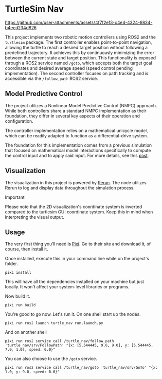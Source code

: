 # TurtleSim Nav

https://github.com/user-attachments/assets/4f7f2ef3-c4e4-4324-9834-b4eed234d826

This project implements two robotic motion controllers using ROS2 and the `turtlesim` package.
The first controller enables point-to-point navigation, allowing the turtle to reach a desired target
position without following a predefined trajectory. It achieves this by continuously minimizing the
error between the current state and target position. This functionality is exposed through a ROS2
service named `/goto`, which accepts both the target goal coordinates and desired average speed
(speed control pending implementation).
The second controller focuses on path tracking and is accessible via the `/follow_path` ROS2 service.

## Model Predictive Control

The project utilizes a Nonlinear Model Predictive Control (NMPC) approach.
While both controllers share a standard NMPC implementation as their foundation,
they differ in several key aspects of their operation and configuration.

The controller implementation relies on a mathematical unicycle model, which can be readily adapted
to function as a differential-drive system.

The foundation for this implementation comes from a previous simulation that focused on mathematical
model interactions specifically to compute the control input and to apply said input.
For more details, see this [post](https://alvgaona.com/posts/casadi-mpc-controller-0x4a3b/).

## Visualization

The visualization in this project is powered by [Rerun](https://rerun.io/).
The node utilizes Rerun to log and display data throughout
the simulation process.

> [!IMPORTANT]
> Please note that the 2D visualization's coordinate system is inverted compared
> to the turtlesim GUI coordinate system.
> Keep this in mind when interpreting the visual output.

## Usage

The very first thing you'll need is [Pixi](https://pixi.sh/latest/).
Go to their site and download it, of course, then install it.

Once installed, execute this in your command line while on the project's folder.

```text
pixi install
```

This will have all the dependencies installed on your machine but just locally.
It won't affect your system-level libraries or programs.

Now build it.

```text
pixi run build
```

You're good to go now. Let's run it.
On one shell start up the nodes.

```text
pixi run ros2 launch turtle_nav run.launch.py
```

And on another shell

```text
pixi run ros2 service call /turtle_nav/follow_path 'turtle_nav/srv/FollowPath' "{x: [5.544445, 9.0, 9.0], y: [5.544445, 7.0, 1.0], speed: 0.0}"
```

You can also choose to use the `/goto` service.

```text
pixi run ros2 service call /turtle_nav/goto 'turtle_nav/srv/GoTo' "{x: 1.0, y: 9.0, speed: 0.0}"
```
